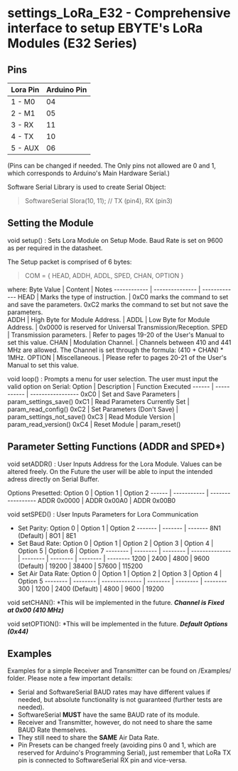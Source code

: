 # settings_LoRa_E32 - Comprehensive interface to setup EBYTE's LoRa Modules (E32 Series)
 
## Pins 
Lora Pin | Arduino Pin |
-------- | ----------- |
1 - M0   | 04          |
2 - M1   | 05          |
3 - RX   | 11          |
4 - TX   | 10          |
5 - AUX  | 06          |




(Pins can be changed if needed. The Only pins not allowed are 0 and 1, which corresponds to Arduino's Main Hardware Serial.)


Software Serial Library is used to create Serial Object:
> SoftwareSerial Slora(10, 11); // TX (pin4), RX (pin3)

## Setting the Module
void setup() : Sets Lora Module on Setup Mode. Baud Rate is set on 9600 as per required in the datasheet.


The Setup packet is comprised of 6 bytes:
> COM = { HEAD, ADDH, ADDL, SPED, CHAN, OPTION }

where:
Byte Value | Content | Notes
------------ | --------------- | -------------
HEAD | Marks the type of instruction. |  0xC0 marks the command to set and save the parameters. 0xC2 marks the command to set but not save the parameters.       
ADDH | High Byte for Module Address. | 
ADDL | Low Byte for Module Address. | 0x0000 is reserved for Universal Transmission/Reception.
SPED | Transmission parameters. | Refer to pages 19-20 of the User's Manual to set this value.
CHAN | Modulation Channel. | Channels between 410 and 441 MHz are allowed.  The Channel is set through the formula: (410 + CHAN) * 1MHz.
OPTION | Miscellaneous. | Please refer to pages 20-21 of the User's Manual to set this value. 


void loop() : Prompts a menu for user selection. The user must input the valid option on Serial:
Option | Description | Function Executed
------ | ----------- | -----------------
0xC0 | Set and Save Parameters | param_settings_save()
0xC1 | Read Parameters Currently Set | param_read_config()
0xC2 | Set Parameters (Don't Save) | param_settings_not_save()
0xC3 | Read Module Version | param_read_version()
0xC4 | Reset Module | param_reset()

## Parameter Setting Functions (ADDR and SPED*)
void setADDR() : User Inputs Address for the Lora Module. Values can be altered freely. On the Future the user will be able to input the intended adress directly on Serial Buffer.

Options Presetted:
Option 0 | Option 1 | Option 2
------ | ----------- | -----------------
   ADDR 0x0000 | ADDR 0x00A0 | ADDR 0x00B0
    

void setSPED() : User Inputs Parameters for Lora Communication
  - Set Parity: 
    Option 0 | Option 1 | Option 2
    ------- | ------- | -------
    8N1 (Default) | 8O1 | 8E1
  - Set Baud Rate: 
    Option 0 | Option 1 | Option 2 | Option 3       | Option 4 | Option 5 | Option 6 | Option 7
    -------- | -------- | -------- | -------------- | -------- | -------- | -------- | --------
    1200     | 2400     | 4800     | 9600 (Default) | 19200    | 38400    | 57600    | 115200
  - Set Air Data Rate: 
    Option 0 | Option 1 | Option 2       | Option 3 | Option 4 | Option 5
    -------- | -------- | -------------- | -------- | -------- | --------
    300      | 1200     | 2400 (Default) | 4800     | 9600     | 19200 
    
 void setCHAN(): *This will be implemented in the future.
  ***Channel is Fixed at 0x00 (410 MHz)*** 
 
 void setOPTION(): *This will be implemented in the future.
  ***Default Options (0x44)***
  
  
 ## Examples
 
 Examples for a simple Receiver and Transmitter can be found on /Examples/ folder.
 Please note a few important details:
  - Serial and SoftwareSerial BAUD rates may have different values if needed, but absolute functionality is not guaranteed (further tests are needed).
  - SoftwareSerial **MUST** have the same BAUD rate of its module. 
  - Receiver and Transmitter, however, do not need to share the same BAUD Rate themselves.
  - They still need to share the **SAME** Air Data Rate.
  - Pin Presets can be changed freely (avoiding pins 0 and 1, which are reserved for Arduino's Programming Serial), just remember that LoRa TX pin is connected to SoftwareSerial RX pin and vice-versa.
